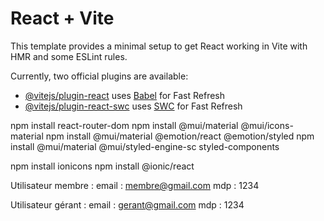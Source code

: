 # React + Vite

This template provides a minimal setup to get React working in Vite with HMR and some ESLint rules.

Currently, two official plugins are available:

- [@vitejs/plugin-react](https://github.com/vitejs/vite-plugin-react/blob/main/packages/plugin-react/README.md) uses [Babel](https://babeljs.io/) for Fast Refresh
- [@vitejs/plugin-react-swc](https://github.com/vitejs/vite-plugin-react-swc) uses [SWC](https://swc.rs/) for Fast Refresh

npm install react-router-dom
npm install @mui/material @mui/icons-material
npm install @mui/material @emotion/react @emotion/styled
npm install @mui/material @mui/styled-engine-sc styled-components

npm install ionicons
npm install @ionic/react


Utilisateur membre :
email : membre@gmail.com
mdp : 1234

Utilisateur gérant :
email : gerant@gmail.com
mdp : 1234